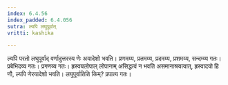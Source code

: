 ```yaml
---
index: 6.4.56
index_padded: 6.4.056
sutra: ल्यपि लघुपूर्वात्
vritti: kashika

---
```

ल्यपि परतो लघुपूर्वाद् वर्णादुत्तरस्य णेः अयादेशो भवति। प्रणमय्य, प्रतमय्य, प्रदमय्य, प्रशमय्य, सन्दम्य्य गतः। प्रबेभिदय्य गतः। प्रगणय्य गतः। ह्रस्वयलोपाल् लोपानाम् असिद्धत्वं न भवति असमानाश्रयत्वात्, ह्रस्वादयो हि णौ, ल्यपि णेरयादेशो भवति। लघुपूर्वातिति किम्? प्रपात्य गतः।
